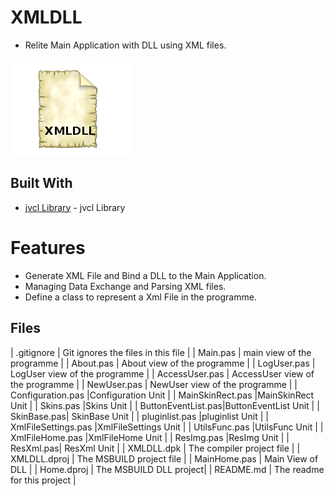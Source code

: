 # XMLDLL
- Relite Main Application with DLL using XML files.

![](XMLDLL.png) 


## Built With

* [jvcl Library](https://github.com/project-jedi/jvcl) - jvcl Library

# Features  

- Generate XML File and Bind a DLL to the Main Application.
- Managing Data Exchange and Parsing XML files.
- Define a class to represent a Xml File in the programme.



## Files
| .gitignore | Git ignores the files in this file |
| Main.pas | main view of the programme |
| About.pas | About view of the programme |
| LogUser.pas | LogUser view of the programme |
| AccessUser.pas | AccessUser view of the programme |
| NewUser.pas | NewUser view of the programme |
| Configuration.pas |Configuration Unit | 
| MainSkinRect.pas |MainSkinRect Unit | 
| Skins.pas |Skins Unit |
| ButtonEventList.pas|ButtonEventList Unit | 
| SkinBase.pas| SkinBase Unit |
| pluginlist.pas |pluginlist Unit |
| XmlFileSettings.pas |XmlFileSettings Unit | 
| UtilsFunc.pas |UtilsFunc Unit |
| XmlFileHome.pas |XmlFileHome Unit |
| ResImg.pas |ResImg Unit |
| ResXml.pas| ResXml Unit |
| XMLDLL.dpk | The compiler project file |
| XMLDLL.dproj | The MSBUILD project file |
| MainHome.pas | Main View of DLL |
| Home.dproj | The MSBUILD DLL project|
| README.md | The readme for this project |

